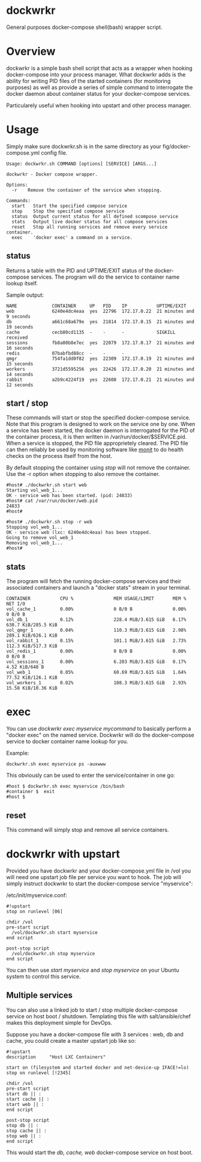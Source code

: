 # dockwrkr
General purposes docker-compose shell(bash) wrapper script.  

# Overview

dockwrkr is a simple bash shell script that acts as a wrapper when hooking docker-compose into your process manager.
What dockwrkr adds is the ability for writing PID files of the started containers (for monitoring purposes) as well
as provide a series of simple command to interrogate the docker daemon about container status for your docker-compose services.

Particularely useful when hooking into upstart and other process manager.

# Usage 

Simply make sure dockwrkr.sh is in the same directory as your fig/docker-compose.yml config file.

```
Usage: dockwrkr.sh COMMAND [options] [SERVICE] [ARGS...]

dockwrkr - Docker compose wrapper.

Options:
  -r    Remove the container of the service when stopping.

Commands:
  start   Start the specified compose service
  stop    Stop the specified compose service
  status  Output current status for all defined scompose service
  stats   Output live docker status for all compose services
  reset   Stop all running services and remove every service container.
  exec    'docker exec' a command on a service.
```
 
## status

Returns a table with the PID and UPTIME/EXIT status of the docker-compose services. The program will do the service to container name lookup itself.

Sample output:
```
NAME             CONTAINER     UP   PID    IP           UPTIME/EXIT
web              6240e4dc4eaa  yes  22796  172.17.0.22  21 minutes and 9 seconds
db               a661c68a679e  yes  21814  172.17.0.15  21 minutes and 19 seconds
cache            cecb80cd1135  -    -      -            SIGKILL received
sessions         fb8a00b8e7ec  yes  22079  172.17.0.17  21 minutes and 16 seconds
redis            07babfbd88cc  -    -      -
qmgr             754fa1dd0f82  yes  22309  172.17.0.19  21 minutes and 15 seconds
workers          3721d5595256  yes  22426  172.17.0.20  21 minutes and 14 seconds
rabbit           a2b9c4224f19  yes  22608  172.17.0.21  21 minutes and 12 seconds
```

## start / stop

These commands will start or stop the specified docker-compose service. Note that this program is designed to work on the service one by one. When a service has been started, the docker daemon is interrogated for the PID of the container process, it is then written in /var/run/docker/$SERVICE.pid.  When a service is stopped, the PID file approprietely cleared. The PID file can then reliably be used by monitoring software like [monit](http://mmonit.com/monit/) to do health checks on the process itself from the host.

By default stopping the container using *stop* will not remove the container. Use the -r option when stopping to also remove the container.


```
#host# ./dockwrkr.sh start web
Starting vol_web_1...
OK - service web has been started. (pid: 24833)
#host# cat /var/run/docker/web.pid
24833
#host#
```

```
#host# ./dockwrkr.sh stop -r web
Stopping vol_web_1...
OK - service web (lxc: 6240e4dc4eaa) has been stopped.
Going to remove vol_web_1
Removing vol_web_1...
#host#
```

## stats

The program will fetch the running docker-compose services and their associated containers and launch a "docker stats" stream in your terminal.
```
CONTAINER           CPU %               MEM USAGE/LIMIT       MEM %               NET I/O
vol_cache_1         0.00%               0 B/0 B               0.00%               0 B/0 B
vol_db_1            0.12%               228.4 MiB/3.615 GiB   6.17%               630.7 KiB/285.5 KiB
vol_qmgr_1          0.04%               110.3 MiB/3.615 GiB   2.98%               289.1 KiB/626.1 KiB
vol_rabbit_1        0.15%               101.1 MiB/3.615 GiB   2.73%               112.3 KiB/517.3 KiB
vol_redis_1         0.00%               0 B/0 B               0.00%               0 B/0 B
vol_sessions_1      0.00%               6.203 MiB/3.615 GiB   0.17%               4.52 KiB/648 B
vol_web_1           0.05%               60.69 MiB/3.615 GiB   1.64%               77.52 KiB/126.1 KiB
vol_workers_1       0.02%               108.3 MiB/3.615 GiB   2.93%               15.58 KiB/10.36 KiB
```

# exec

You can use *dockwrkr exec myservice mycommand* to basically perform a "docker exec" on the named service. Dockwrkr will do the docker-compose service to docker container name lookup for you.

Example:
```
dockwrkr.sh exec myservice ps -auxwww
```

This obviously can be used to enter the service/container in one go:

```
#host $ dockwrkr.sh exec myservice /bin/bash
#container $  exit
#host $
```

## reset

This command will simply stop and remove all service containers.

# dockwrkr with upstart

Provided you have dockwrkr and your docker-compose.yml file in /vol you will need one upstart job file per service you want to hook. The job will simply instruct dockwrkr to start the docker-compose service "myservice":

/etc/init/myservice.conf: 
```
#!upstart
stop on runlevel [06]

chdir /vol
pre-start script
  /vol/dockwrkr.sh start myservice
end script

post-stop script
  /vol/dockwrkr.sh stop myservice
end script
```

You can then use *start myservice* and *stop myservice* on your Ubuntu system to control this service.

## Multiple services

You can also use a linked job to start / stop multiple docker-compose service on host boot / shutdown.
Templating this file with salt/ansible/chef makes this deployment simple for DevOps.

Suppose you have a docker-compose file with 3 services : web, db and cache, you could create a master upstart job like so:
```
#!upstart
description     "Host LXC Containers"

start on (filesystem and started docker and net-device-up IFACE!=lo)
stop on runlevel [!2345]

chdir /vol
pre-start script
start db || :
start cache || :
start web || :
end script

post-stop script
stop db || :
stop cache || :
stop web || :
end script
```

This would start the *db, cache, web* docker-compose service on host boot.

